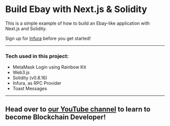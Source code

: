 # Build Ebay with Next.js & Solidity

This is a simple example of how to build an Ebay-like application with Next.js and Solidity.

Sign up for [Infura](https://www.infura.io/?utm_source=cleverprogrammer&utm_medium=influencer&utm_campaign=2022_May__acquisition_none) before you get started!

---

### Tech used in this project:

- MetaMask Login using Rainbow Kit
- Web3.js
- Solidity (v0.8.16)
- Infura, as RPC Provider
- Toast Messages

---

## Head over to [our YouTube channel](https://www.youtube.com/cleverprogrammer) to learn to become Blockchain Developer!
